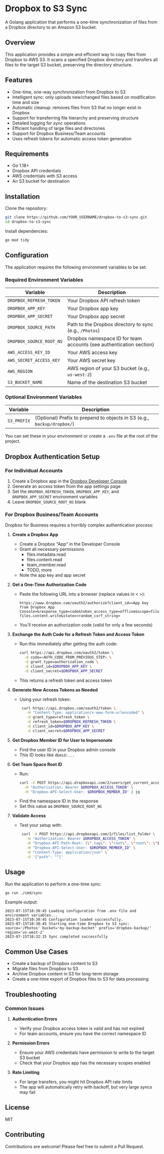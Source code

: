 # Dropbox to S3 Sync

A Golang application that performs a one-time synchronization of files from a Dropbox directory to an Amazon S3 bucket.

## Overview

This application provides a simple and efficient way to copy files from Dropbox to AWS S3. It scans a specified Dropbox directory and transfers all files to the target S3 bucket, preserving the directory structure.

## Features

- One-time, one-way synchronization from Dropbox to S3
- Intelligent sync: only uploads new/changed files based on modification time and size
- Automatic cleanup: removes files from S3 that no longer exist in Dropbox
- Support for transferring file hierarchy and preserving structure
- Detailed logging for sync operations
- Efficient handling of large files and directories
- Support for Dropbox Business/Team accounts
- Uses refresh tokens for automatic access token generation

## Requirements

- Go 1.18+
- Dropbox API credentials
- AWS credentials with S3 access
- An S3 bucket for destination

## Installation

Clone the repository:

```bash
git clone https://github.com/YOUR_USERNAME/dropbox-to-s3-sync.git
cd dropbox-to-s3-sync
```

Install dependencies:

```bash
go mod tidy
```

## Configuration

The application requires the following environment variables to be set:

### Required Environment Variables

| Variable | Description |
|----------|-------------|
| `DROPBOX_REFRESH_TOKEN` | Your Dropbox API refresh token |
| `DROPBOX_APP_KEY` | Your Dropbox app key |
| `DROPBOX_APP_SECRET` | Your Dropbox app secret |
| `DROPBOX_SOURCE_PATH` | Path to the Dropbox directory to sync (e.g., `/Photos`) |
| `DROPBOX_SOURCE_ROOT_NS` | Dropbox namespace ID for team accounts (see authentication section) |
| `AWS_ACCESS_KEY_ID` | Your AWS access key |
| `AWS_SECRET_ACCESS_KEY` | Your AWS secret key |
| `AWS_REGION` | AWS region of your S3 bucket (e.g., `us-west-2`) |
| `S3_BUCKET_NAME` | Name of the destination S3 bucket |

### Optional Environment Variables

| Variable | Description |
|----------|-------------|
| `S3_PREFIX` | (Optional) Prefix to prepend to objects in S3 (e.g., `backup/dropbox/`) |

You can set these in your environment or create a `.env` file at the root of the project.

## Dropbox Authentication Setup

### For Individual Accounts

1. Create a Dropbox app in the [Dropbox Developer Console](https://www.dropbox.com/developers/apps)
2. Generate an access token from the app settings page
3. Set the `DROPBOX_REFRESH_TOKEN`, `DROPBOX_APP_KEY`, and `DROPBOX_APP_SECRET` environment variables
4. Leave `DROPBOX_SOURCE_ROOT_NS` blank

### For Dropbox Business/Team Accounts

Dropbox for Business requires a horribly complex authentication process:

1. **Create a Dropbox App**
   - Create a Dropbox "App" in the Developer Console
   - Grant all necessary permissions
      - files.metadata.read
      - files.content.read
      - team_member.read
      - TODO, more
   - Note the app key and app secret

2. **Get a One-Time Authorization Code**
   - Paste the following URL into a browser (replace values in < >):
     ```
     https://www.dropbox.com/oauth2/authorize?client_id=<App key from Dropbox App Console>&response_type=code&token_access_type=offline&scope=files.metadata.read files.content.write&state=<random_csrf_string>
     ```
   - You'll receive an authorization code (valid for only a few seconds)

3. **Exchange the Auth Code for a Refresh Token and Access Token**
   - Run this immediately after getting the auth code:
     ```bash
     curl https://api.dropbox.com/oauth2/token \
       -d code=<AUTH_CODE_FROM_PREVIOUS_STEP> \
       -d grant_type=authorization_code \
       -d client_id=$DROPBOX_APP_KEY \
       -d client_secret=$DROPBOX_APP_SECRET
     ```
   - This returns a refresh token and access token

4. **Generate New Access Tokens as Needed**
   - Using your refresh token:
     ```bash
      curl https://api.dropbox.com/oauth2/token \
        -H "Content-Type: application/x-www-form-urlencoded" \
        -d grant_type=refresh_token \
        -d refresh_token=$DROPBOX_REFRESH_TOKEN \
        -d client_id=$DROPBOX_APP_KEY \
        -d client_secret=$DROPBOX_APP_SECRET
     ```

5. **Get Dropbox Member ID for User to Impersonate**
   - Find the user ID in your Dropbox admin console
   - This ID looks like `dbmid:...`

6. **Get Team Space Root ID**
   - Run:
     ```bash
     curl -X POST https://api.dropboxapi.com/2/users/get_current_account \
       -H "Authorization: Bearer $DROPBOX_ACCESS_TOKEN" \
       -H "Dropbox-API-Select-User: $DROPBOX_MEMBER_ID" | jq
     ```
   - Find the namespace ID in the response
   - Set this value as `DROPBOX_SOURCE_ROOT_NS`

7. **Validate Access**
   - Test your setup with:
     ```bash
      curl -X POST https://api.dropboxapi.com/2/files/list_folder \
        -H "Authorization: Bearer $DROPBOX_ACCESS_TOKEN" \
        -H "Dropbox-API-Path-Root: {\".tag\": \"root\", \"root\": \"$DROPBOX_ROOT_NS\"}" \
        -H "Dropbox-API-Select-User: $DROPBOX_MEMBER_ID" \
        -H "Content-Type: application/json" \
        -d '{"path": ""}'
     ```

## Usage

Run the application to perform a one-time sync:

```bash
go run ./cmd/sync
```

Example output:

```
2023-07-15T10:30:45 Loading configuration from .env file and environment variables...
2023-07-15T10:30:45 Configuration loaded successfully.
2023-07-15T10:30:45 Starting one-time Dropbox to S3 sync: source='/Photos' bucket='my-backup-bucket' prefix='dropbox-backup/' region='us-west-2'
2023-07-15T10:32:15 Sync completed successfully
```

## Common Use Cases

- Create a backup of Dropbox content to S3
- Migrate files from Dropbox to S3
- Archive Dropbox content in S3 for long-term storage
- Create a one-time export of Dropbox files to S3 for data processing

## Troubleshooting

### Common Issues

1. **Authentication Errors**
   - Verify your Dropbox access token is valid and has not expired
   - For team accounts, ensure you have the correct namespace ID

2. **Permission Errors**
   - Ensure your AWS credentials have permission to write to the target S3 bucket
   - Check that your Dropbox app has the necessary scopes enabled

3. **Rate Limiting**
   - For large transfers, you might hit Dropbox API rate limits
   - The app will automatically retry with backoff, but very large syncs may fail

## License

MIT

## Contributing

Contributions are welcome! Please feel free to submit a Pull Request.
